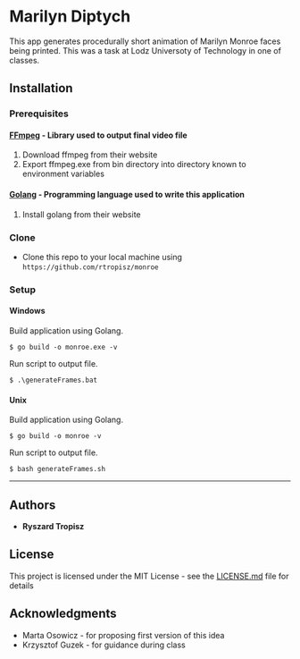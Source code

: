 # Marilyn Diptych

This app generates procedurally short animation of Marilyn Monroe faces being printed.
This was a task at Lodz Universoty of Technology in one of classes.

## Installation

### Prerequisites

#### [FFmpeg](https://www.ffmpeg.org/) - Library used to output final video file

1. Download ffmpeg from their website
2. Export ffmpeg.exe from bin directory into directory known to environment variables

#### [Golang](https://golang.org/) - Programming language used to write this application

1.  Install golang from their website

### Clone

- Clone this repo to your local machine using `https://github.com/rtropisz/monroe`

### Setup
#### Windows
Build application using Golang.
```Shell
$ go build -o monroe.exe -v
```
Run script to output file.
```shell
$ .\generateFrames.bat
```

#### Unix
Build application using Golang.
```Shell
$ go build -o monroe -v
```
Run script to output file.
```shell
$ bash generateFrames.sh
```
---

## Authors

* **Ryszard Tropisz**

## License

This project is licensed under the MIT License - see the [LICENSE.md](LICENSE.md) file for details

## Acknowledgments

* Marta Osowicz - for proposing first version of this idea
* Krzysztof Guzek - for guidance during class
